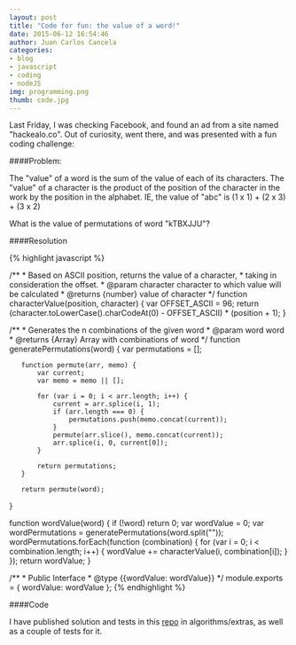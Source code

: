 ```yaml
---
layout: post
title: "Code for fun: the value of a word!"
date: 2015-06-12 16:54:46
author: Juan Carlos Cancela
categories: 
- blog
- javascript
- coding
- nodeJS
img: programming.png
thumb: code.jpg
---
```


Last Friday, I was checking Facebook, and found an ad from a site named "hackealo.co". Out of curiosity, went there,
and was presented with a fun coding challenge:

####Problem:

The "value" of a word is the sum of the value of each of its characters.
The "value" of a character is the product of the position of the character in the work by the position in the alphabet.
IE, the value of "abc" is (1 x 1) + (2 x 3) + (3 x 2)

What is the value of permutations of word "kTBXJJU"?

####Resolution

{% highlight javascript %}
   
   /**
    * Based on ASCII position, returns the value of a character, 
    * taking in consideration the offset.
    * @param character character to which value will be calculated
    * @returns {number} value of character
    */
   function characterValue(position, character) {
       var OFFSET_ASCII = 96;
       return (character.toLowerCase().charCodeAt(0) - OFFSET_ASCII) * 
       (position + 1);
   }
   
   /**
    * Generates the n combinations of the given word
    * @param word word
    * @returns {Array} Array with combinations of word
    */
   function generatePermutations(word) {
       var permutations = [];
   
       function permute(arr, memo) {
           var current;
           var memo = memo || [];
   
           for (var i = 0; i < arr.length; i++) {
               current = arr.splice(i, 1);
               if (arr.length === 0) {
                   permutations.push(memo.concat(current));
               }
               permute(arr.slice(), memo.concat(current));
               arr.splice(i, 0, current[0]);
           }
   
           return permutations;
       }
   
       return permute(word);
   }
   
   function wordValue(word) {
       if (!word) return 0;
       var wordValue = 0;
       var wordPermutations = generatePermutations(word.split(""));
       wordPermutations.forEach(function (combination) {
           for (var i = 0; i < combination.length; i++) {
               wordValue += characterValue(i, combination[i]);
           }
       });
       return wordValue;
   }
   
   /**
    * Public Interface
    * @type {{wordValue: wordValue}}
    */
   module.exports = {
       wordValue: wordValue
   };
 {% endhighlight %}


####Code

I have published solution and tests in this [repo](https://github.com/juancancela/ita-js) in algorithms/extras, as well
as a couple of tests for it.
